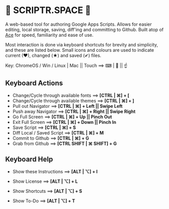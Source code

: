 
🐧 SCRIPTR.SPACE 🐧
===================
A web-based tool for authoring Google Apps Scripts. Allows for easier editing, local storage, saving, diff'ing and committing to Github. Built atop of [Ace][1] for speed, familiarity and ease of use.

Most interaction is done via keyboard shortcuts for brevity and simplicity, and these are listed below. Small icons and colours are used to indicate current (♥), changed (★) and saved (✔) files.

Key: ChromeOS / Win / Linux | Mac || Touch  ==>   ⌨ | 🍏 || ☝

Keyboard Actions
----------------
* Change/Cycle through available fonts    ==>     __[CTRL | ⌘] + [__
* Change/Cycle through available themes   ==>     __[CTRL | ⌘] + ]__
* Pull out Navigator                      ==>     __[CTRL | ⌘] + Left || Swipe Left__
* Push away Navigator                     ==>     __[CTRL | ⌘] + Right || Swipe Right__
* Go Full Screen                          ==>     __[CTRL | ⌘] + Up || Pinch Out__
* Exit Full Screen                        ==>     __[CTRL | ⌘] + Down || Pinch In__
* Save Script                             ==>     __[CTRL | ⌘] + S__
* Diff Local / Saved Script               ==>     __[CTRL | ⌘] + M__
* Commit to Github                        ==>     __[CTRL | ⌘] + G__
* Grab from Github                        ==>     __[CTRL SHIFT | ⌘ SHIFT] + G__

Keyboard Help
-------------
* Show these Instructions       ==>     __[ALT | ⌥] + I__
* Show License                  ==>     __[ALT | ⌥] + L__
* Show Shortcuts                ==>     __[ALT | ⌥] + S__
* Show To-Do                    ==>     __[ALT | ⌥] + T__

  [1]: https://ace.c9.io/ "Ace - The high performance code editor for the web"